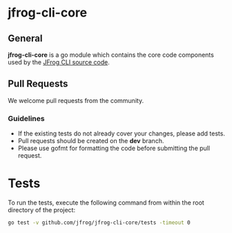 # jfrog-cli-core

## General

**jfrog-cli-core** is a go module which contains the core code components used by the [JFrog CLI source code](https://github.com/jfrog-cli).

## Pull Requests

We welcome pull requests from the community.

### Guidelines

- If the existing tests do not already cover your changes, please add tests.
- Pull requests should be created on the **dev** branch.
- Please use gofmt for formatting the code before submitting the pull request.

# Tests

To run the tests, execute the following command from within the root directory of the project:

```sh
go test -v github.com/jfrog/jfrog-cli-core/tests -timeout 0
```
